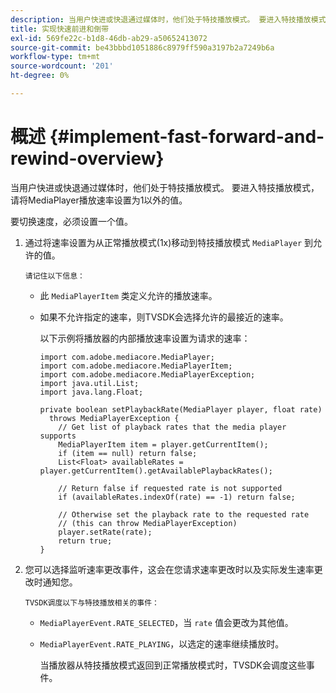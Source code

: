 ```yaml
---
description: 当用户快进或快退通过媒体时，他们处于特技播放模式。 要进入特技播放模式，请将MediaPlayer播放速率设置为1以外的值。
title: 实现快速前进和倒带
exl-id: 569fe22c-b1d8-46db-ab29-a50652413072
source-git-commit: be43bbbd1051886c8979ff590a3197b2a7249b6a
workflow-type: tm+mt
source-wordcount: '201'
ht-degree: 0%

---
```


# 概述 {#implement-fast-forward-and-rewind-overview}

当用户快进或快退通过媒体时，他们处于特技播放模式。 要进入特技播放模式，请将MediaPlayer播放速率设置为1以外的值。

要切换速度，必须设置一个值。

1. 通过将速率设置为从正常播放模式(1x)移动到特技播放模式 `MediaPlayer` 到允许的值。

       请记住以下信息：
   
   * 此 `MediaPlayerItem` 类定义允许的播放速率。
   * 如果不允许指定的速率，则TVSDK会选择允许的最接近的速率。

      以下示例将播放器的内部播放速率设置为请求的速率：

      ```
      import com.adobe.mediacore.MediaPlayer; 
      import com.adobe.mediacore.MediaPlayerItem; 
      import com.adobe.mediacore.MediaPlayerException; 
      import java.util.List; 
      import java.lang.Float; 
      
      private boolean setPlaybackRate(MediaPlayer player, float rate)  
        throws MediaPlayerException { 
          // Get list of playback rates that the media player supports 
          MediaPlayerItem item = player.getCurrentItem(); 
          if (item == null) return false; 
          List<Float> availableRates = player.getCurrentItem().getAvailablePlaybackRates(); 
      
          // Return false if requested rate is not supported 
          if (availableRates.indexOf(rate) == -1) return false; 
      
          // Otherwise set the playback rate to the requested rate  
          // (this can throw MediaPlayerException) 
          player.setRate(rate); 
          return true; 
      }
      ```

1. 您可以选择监听速率更改事件，这会在您请求速率更改时以及实际发生速率更改时通知您。

       TVSDK调度以下与特技播放相关的事件：
   
   * `MediaPlayerEvent.RATE_SELECTED`，当 `rate` 值会更改为其他值。

   * `MediaPlayerEvent.RATE_PLAYING`，以选定的速率继续播放时。

      当播放器从特技播放模式返回到正常播放模式时，TVSDK会调度这些事件。
